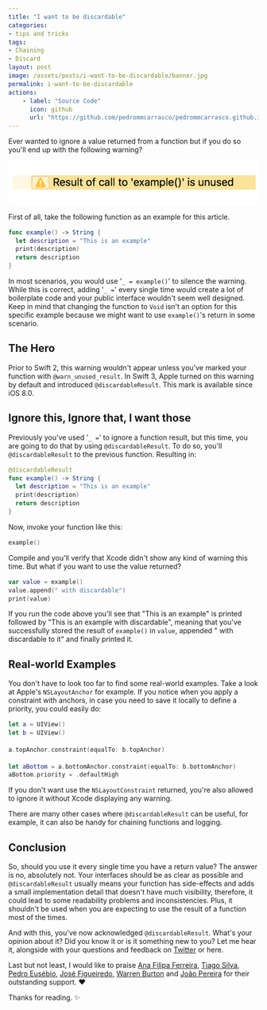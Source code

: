 ```yaml
---
title: "I want to be discardable"
categories:
- tips and tricks
tags:
- Chaining
- Discard
layout: post
image: /assets/posts/i-want-to-be-discardable/banner.jpg
permalink: i-want-to-be-discardable
actions:
    - label: "Source Code"
      icon: github
      url: "https://github.com/pedrommcarrasco/pedrommcarrasco.github.io/blob/master/Articles-Source-Code/I%20want%20to%20be%20discardable/Discardable.swift"
---
```


Ever wanted to ignore a value returned from a function but if you do so you'll end up with the following warning? 

![](https://github.com/pedrommcarrasco/pedrommcarrasco.github.io/blob/master/assets/posts/i-want-to-be-discardable/warning.png?raw=true) 

First of all, take the following function as an example for this article.

```swift
func example() -> String {
  let description = "This is an example"
  print(description)
  return description
}
```

In most scenarios, you would use '`_ = example()`' to silence the warning. While this is correct, adding '`_ =`' every single time would create a lot of boilerplate code and your public interface wouldn't seem well designed. Keep in mind that changing the function to `Void` isn't an option for this specific example because we might want to use `example()`'s return in some scenario.

## The Hero

Prior to Swift 2, this warning wouldn't appear unless you've marked your function with `@warn_unused_result`. In Swift 3, Apple turned on this warning by default and introduced `@discardableResult`. This mark is available since iOS 8.0.

## Ignore this, Ignore that, I want those

Previously you've used '`_ =`' to ignore a function result, but this time, you are going to do that by using `@discardableResult`. To do so, you'll `@discardableResult` to the previous function. Resulting in:

```swift
@discardableResult
func example() -> String {
  let description = "This is an example"
  print(description)
  return description
}
```

Now, invoke your function like this:

```swift
example()
```

Compile and you'll verify that Xcode didn't show any kind of warning this time. But what if you want to use the value returned? 

```swift
var value = example()
value.append(" with discardable")
print(value)
```

If you run the code above you'll see that "This is an example" is printed followed by "This is an example with discardable", meaning that you've successfully stored the result of `example()` in  `value`, appended " with discardable to it" and finally printed it.

## Real-world Examples

You don't have to look too far to find some real-world examples. Take a look at Apple's `NSLayoutAnchor` for example. If you notice when you apply a constraint with anchors, in case you need to save it locally to define a priority, you could easily do:

```swift
let a = UIView()
let b = UIView()

a.topAnchor.constraint(equalTo: b.topAnchor)

let aBottom = a.bottomAnchor.constraint(equalTo: b.bottomAnchor)
aBottom.priority = .defaultHigh
```

If you don't want use the `NSLayoutConstraint` returned, you're also allowed to ignore it without Xcode displaying any warning.

There are many other cases where `@discardableResult` can be useful, for example, it can also be handy for chaining functions and logging.

## Conclusion
So, should you use it every single time you have a return value?
The answer is no, absolutely not. Your interfaces should be as clear as possible and `@discardableResult` usually means your function has side-effects and adds a small implementation detail that doesn't have much visibility, therefore, it could lead to some readability problems and inconsistencies. Plus, it shouldn't be used when you are expecting to use the result of a function most of the times. 

And with this, you've now acknowledged `@discardableResult`. What's your opinion about it? Did you know it or is it something new to you? Let me hear it, alongside with your questions and feedback on [Twitter](https://twitter.com/pedrommcarrasco) or here.

Last but not least, I would like to praise [Ana Filipa Ferreira](https://twitter.com/anafpf3), [Tiago Silva](https://twitter.com/tiagomssilvaa), [Pedro Eusébio](https://www.linkedin.com/in/peusebio/), [José Figueiredo](https://twitter.com/ZeMiguelFig), [Warren Burton](https://twitter.com/TroutDev) and [João Pereira](https://twitter.com/NSMyself) for their outstanding support. ❤️

Thanks for reading. ✨
